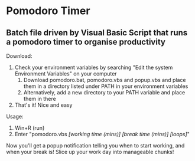 # Pomodoro Timer
## Batch file driven by Visual Basic Script that runs a pomodoro timer to organise productivity

Download:
1. Check your environment variables by searching "Edit the system Environment Variables" on your computer
    1. Download pomodoro.bat, pomodoro.vbs and popup.vbs and place them in a directory listed under PATH in your environment variables
    2. Alternatively, add a new directory to your PATH variable and place them in there
2. That's it! Nice and easy

Usage:
1. Win+R (run)
2. Enter "pomodoro.vbs _[working time (mins)] [break time (mins)] [loops]_"

Now you'll get a popup notification telling you when to start working, and when your break is! Slice up your work day into manageable chunks!
